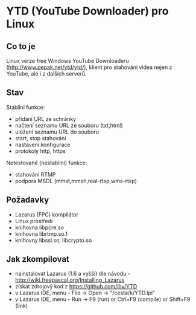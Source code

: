 YTD (YouTube Downloader) pro Linux
==================================

Co to je
----------

Linux verze free Windows YouTube Downloaderu (http://www.pepak.net/ytd/ytd/), klient pro stahování videa nejen z YouTube, ale i z dalších serverů.

Stav
-----

Stabilní funkce: 
 * přidání URL ze schránky
 * načtení seznamu URL ze souboru (txt,html)
 * uložení seznamu URL do souboru
 * start, stop stahování
 * nastavení konfigurace
 * protokoly http, https
 
 
Netestované (nestabilní) funkce: 
 * stahování RTMP
 * podpora MSDL (mmst,mmsh,real-rtsp,wms-rtsp)
 

Požadavky
----------
 * Lazarus (FPC) kompilátor
 * Linux prostředí
 * knihovna libpcre.so
 * knihovna librtmp.so.1
 * knihovny libssl.so, libcrypto.so 


Jak zkompilovat
---------------
 * nainstalovat Lazarus (1.6 a vyšší) dle návodu - http://wiki.freepascal.org/Installing_Lazarus
 * získat zdrojový kod z https://github.com/ibv/YTD
 * v Lazarus IDE, menu - File -> Open -> "/cesta/k/YTD.lpi"
 * v Lazarus IDE, menu - Run -> F9 (run) or Ctrl+F9 (compile) or Shift+F9 (link)


